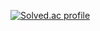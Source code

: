 <!-- [![Solved.ac strict](https://mazandi.herokuapp.com/api?handle=kimhajin8520&theme=dark)](https://solved.ac/kimhajin8520) -->
[![Solved.ac profile](https://mazassumnida.wtf/api/generate_badge?boj=kimhajin8520)](https://solved.ac/kimhajin8520)

<!--
**hajin-kim/hajin-kim** is a ✨ _special_ ✨ repository because its `README.md` (this file) appears on your GitHub profile.

Here are some ideas to get you started:

- 🔭 I’m currently working on ...
- 🌱 I’m currently learning ...
- 👯 I’m looking to collaborate on ...
- 🤔 I’m looking for help with ...
- 💬 Ask me about ...
- 📫 How to reach me: ...
- 😄 Pronouns: ...
- ⚡ Fun fact: ...
-->

